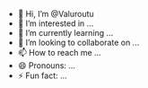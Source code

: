 - 👋 Hi, I’m @Valuroutu
- 👀 I’m interested in ...
- 🌱 I’m currently learning ...
- 💞️ I’m looking to collaborate on ...
- 📫 How to reach me ...
- 😄 Pronouns: ...
- ⚡ Fun fact: ...

<!---
Valuroutu/Valuroutu is a ✨ special ✨ repository because its `README.md` (this file) appears on your GitHub profile.
You can click the Preview link to take a look at your changes.
--->
